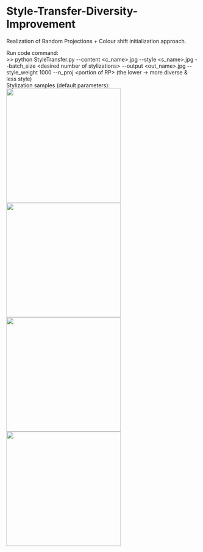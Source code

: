 # Style-Transfer-Diversity-Improvement
Realization of Random Projections + Colour shift initialization approach.

Run code command: <br>
\>\> python StyleTransfer.py --content \<c_name\>.jpg --style \<s_name\>.jpg --batch_size \<desired number of stylizations\> --output \<out_name\>.jpg --style_weight 1000 --n_proj \<portion of RP\> (the lower -> more diverse & less style)
<br>
Stylization samples (default parameters):<br>
<img src="https://user-images.githubusercontent.com/45120679/130358066-6f204292-38d6-4887-8a29-6ccd0b63bf00.jpg" width="300">
<img src="https://user-images.githubusercontent.com/45120679/130358069-8a922ede-0afd-4322-a5a2-cc9d41bf0561.jpg" width="300"><br>
<img src="https://user-images.githubusercontent.com/45120679/130358070-87c20236-4af6-47ad-afc8-0732a9c71ea7.jpg" width="300">
<img src="https://user-images.githubusercontent.com/45120679/130358071-d1a96fcd-a606-4e00-8a1a-1d347acc4f75.jpg" width="300"><br>

